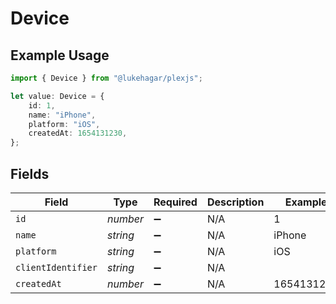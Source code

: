 # Device

## Example Usage

```typescript
import { Device } from "@lukehagar/plexjs";

let value: Device = {
    id: 1,
    name: "iPhone",
    platform: "iOS",
    createdAt: 1654131230,
};
```

## Fields

| Field              | Type               | Required           | Description        | Example            |
| ------------------ | ------------------ | ------------------ | ------------------ | ------------------ |
| `id`               | *number*           | :heavy_minus_sign: | N/A                | 1                  |
| `name`             | *string*           | :heavy_minus_sign: | N/A                | iPhone             |
| `platform`         | *string*           | :heavy_minus_sign: | N/A                | iOS                |
| `clientIdentifier` | *string*           | :heavy_minus_sign: | N/A                |                    |
| `createdAt`        | *number*           | :heavy_minus_sign: | N/A                | 1654131230         |